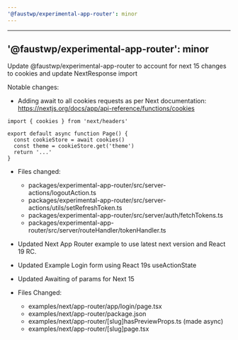 ```yaml
---
'@faustwp/experimental-app-router': minor
---
```


---

## '@faustwp/experimental-app-router': minor

Update @faustwp/experimental-app-router to account for next 15 changes to cookies and update NextResponse import

Notable changes:

- Adding await to all cookies requests as per Next documentation: https://nextjs.org/docs/app/api-reference/functions/cookies

```
import { cookies } from 'next/headers'

export default async function Page() {
  const cookieStore = await cookies()
  const theme = cookieStore.get('theme')
  return '...'
}
```

- Files changed:

  - packages/experimental-app-router/src/server-actions/logoutAction.ts
  - packages/experimental-app-router/src/server-actions/utils/setRefreshToken.ts
  - packages/experimental-app-router/src/server/auth/fetchTokens.ts
  - packages/experimental-app-router/src/server/routeHandler/tokenHandler.ts

- Updated Next App Router example to use latest next version and React 19 RC.
- Updated Example Login form using React 19s useActionState
- Updated Awaiting of params for Next 15
- Files Changed:
  - examples/next/app-router/app/login/page.tsx
  - examples/next/app-router/package.json
  - examples/next/app-router/[slug]hasPreviewProps.ts (made async)
  - examples/next/app-router/[slug]page.tsx
